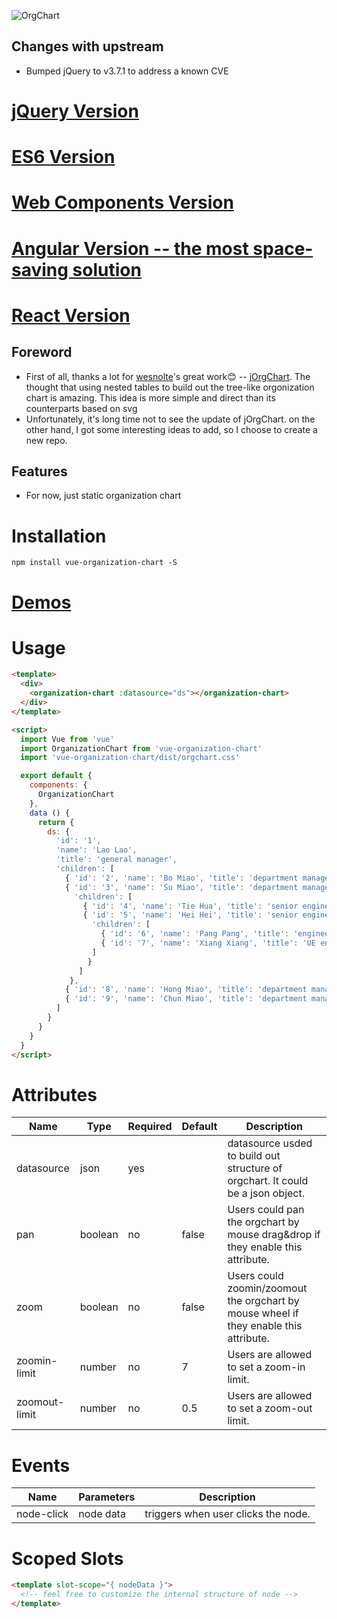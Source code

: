 ![OrgChart](http://dabeng.github.io/OrgChart/img/heading.svg)

## Changes with upstream
- Bumped jQuery to v3.7.1 to address a known CVE

# [jQuery Version](https://github.com/dabeng/OrgChart)
# [ES6 Version](http://github.com/dabeng/OrgChart.js)
# [Web Components Version](http://github.com/dabeng/OrgChart-Webcomponents)
# [Angular Version -- the most space-saving solution](https://github.com/dabeng/ng-orgchart)
# [React Version](https://github.com/dabeng/react-orgchart)

## Foreword
- First of all, thanks a lot for [wesnolte](https://github.com/wesnolte)'s great work:blush: -- [jOrgChart](https://github.com/wesnolte/jOrgChart). The thought that using nested tables to build out the tree-like orgonization chart is amazing. This idea is more simple and direct than its counterparts based on svg
- Unfortunately, it's long time not to see the update of jOrgChart. on the other hand, I got some interesting ideas to add, so I choose to create a new repo.

## Features
- For now, just static organization chart

# Installation
```
npm install vue-organization-chart -S
```
# [Demos](https://codesandbox.io/dashboard/sandboxes/Vue%20OrgChart)

# Usage
```html
<template>
  <div>
    <organization-chart :datasource="ds"></organization-chart>
  </div>
</template>

<script>
  import Vue from 'vue'
  import OrganizationChart from 'vue-organization-chart'
  import 'vue-organization-chart/dist/orgchart.css'

  export default {
    components: {
      OrganizationChart
    },
    data () {
      return {
        ds: {
          'id': '1',
          'name': 'Lao Lao',
          'title': 'general manager',
          'children': [
            { 'id': '2', 'name': 'Bo Miao', 'title': 'department manager' },
            { 'id': '3', 'name': 'Su Miao', 'title': 'department manager',
              'children': [
                { 'id': '4', 'name': 'Tie Hua', 'title': 'senior engineer' },
                { 'id': '5', 'name': 'Hei Hei', 'title': 'senior engineer',
                  'children': [
                    { 'id': '6', 'name': 'Pang Pang', 'title': 'engineer' },
                    { 'id': '7', 'name': 'Xiang Xiang', 'title': 'UE engineer' }
                  ]
                 }
               ]
             },
            { 'id': '8', 'name': 'Hong Miao', 'title': 'department manager' },
            { 'id': '9', 'name': 'Chun Miao', 'title': 'department manager' }
          ]
        }
      }
    }
  }
</script>
```

# Attributes
<table>
  <thead>
    <tr><th>Name</th><th>Type</th><th>Required</th><th>Default</th><th>Description</th></tr>
  </thead>
  <tbody>
    <tr>
      <td>datasource</td><td>json</td><td>yes</td><td></td><td>datasource usded to build out structure of orgchart. It could be a json object.</td>
    </tr>
    <tr>
      <td>pan</td><td>boolean</td><td>no</td><td>false</td><td>Users could pan the orgchart by mouse drag&drop if they enable this attribute.</td>
    </tr>
    <tr>
      <td>zoom</td><td>boolean</td><td>no</td><td>false</td><td>Users could zoomin/zoomout the orgchart by mouse wheel if they enable this attribute.</td>
    </tr>
    <tr>
      <td>zoomin-limit</td><td>number</td><td>no</td><td>7</td><td>Users are allowed to set a zoom-in limit.</td>
    </tr>
    <tr>
      <td>zoomout-limit</td><td>number</td><td>no</td><td>0.5</td><td>Users are allowed to set a zoom-out limit.</td>
    </tr>
  </tbody>
</table>

# Events
<table>
  <thead>
    <tr><th>Name</th><th>Parameters</th><th>Description</th></tr>
  </thead>
  <tbody>
    <tr>
      <td>node-click</td><td>node data</td><td>triggers when user clicks the node.</td>
    </tr>
  </tbody>
</table>

# Scoped Slots
```html
<template slot-scope="{ nodeData }">
  <!-- feel free to customize the internal structure of node -->
</template>
```
